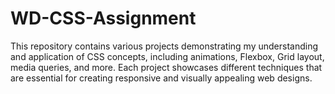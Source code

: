 # WD-CSS-Assignment
This repository contains various projects demonstrating my understanding and application of CSS concepts, including animations, Flexbox, Grid layout, media queries, and more. Each project showcases different techniques that are essential for creating responsive and visually appealing web designs.

